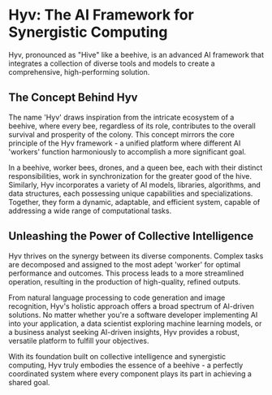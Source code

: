 # Hyv: The AI Framework for Synergistic Computing

Hyv, pronounced as "Hive" like a beehive, is an advanced AI framework that integrates a collection
of diverse tools and models to create a comprehensive, high-performing solution.

## The Concept Behind Hyv

The name 'Hyv' draws inspiration from the intricate ecosystem of a beehive, where every bee,
regardless of its role, contributes to the overall survival and prosperity of the colony. This
concept mirrors the core principle of the Hyv framework - a unified platform where different AI
'workers' function harmoniously to accomplish a more significant goal.

In a beehive, worker bees, drones, and a queen bee, each with their distinct responsibilities, work
in synchronization for the greater good of the hive. Similarly, Hyv incorporates a variety of AI
models, libraries, algorithms, and data structures, each possessing unique capabilities and
specializations. Together, they form a dynamic, adaptable, and efficient system, capable of
addressing a wide range of computational tasks.

## Unleashing the Power of Collective Intelligence

Hyv thrives on the synergy between its diverse components. Complex tasks are decomposed and assigned
to the most adept 'worker' for optimal performance and outcomes. This process leads to a more
streamlined operation, resulting in the production of high-quality, refined outputs.

From natural language processing to code generation and image recognition, Hyv's holistic approach
offers a broad spectrum of AI-driven solutions. No matter whether you're a software developer
implementing AI into your application, a data scientist exploring machine learning models, or a
business analyst seeking AI-driven insights, Hyv provides a robust, versatile platform to fulfill
your objectives.

With its foundation built on collective intelligence and synergistic computing, Hyv truly embodies
the essence of a beehive - a perfectly coordinated system where every component plays its part in
achieving a shared goal.
